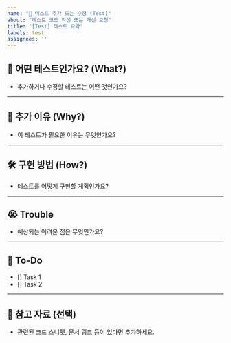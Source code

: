 ```yaml
---
name: "🧪 테스트 추가 또는 수정 (Test)"
about: "테스트 코드 작성 또는 개선 요청"
title: "[Test] 테스트 요약"
labels: test
assignees: ''
---
```


## 🧪 어떤 테스트인가요? (What?)
- 추가하거나 수정할 테스트는 어떤 것인가요?

---

## 🔎 추가 이유 (Why?)
- 이 테스트가 필요한 이유는 무엇인가요?

---

## 🛠️ 구현 방법 (How?)
- 테스트를 어떻게 구현할 계획인가요?

---

## 😭 Trouble
- 예상되는 어려운 점은 무엇인가요?

---

## 🚀 To-Do
- [] Task 1
- [] Task 2

---

## 📸 참고 자료 (선택)
- 관련된 코드 스니펫, 문서 링크 등이 있다면 추가하세요.
